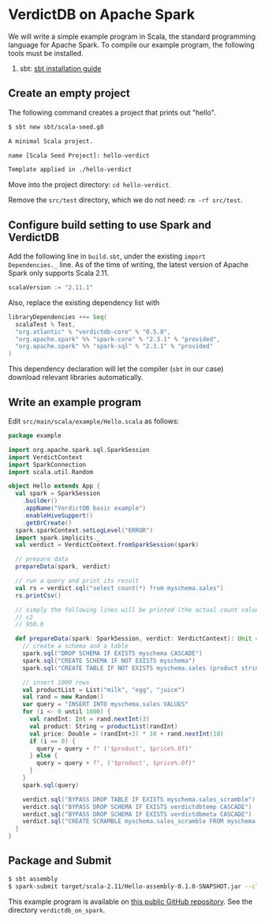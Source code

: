 # VerdictDB on Apache Spark


We will write a simple example program in Scala, the standard programming language for Apache Spark. To compile our example program, the following tools must be installed.

1. sbt: [sbt installation guide](https://www.scala-sbt.org/1.0/docs/Setup.html)


## Create an empty project

The following command creates a project that prints out "hello".

```bash
$ sbt new sbt/scala-seed.g8

A minimal Scala project.

name [Scala Seed Project]: hello-verdict

Template applied in ./hello-verdict
```

Move into the project directory: `cd hello-verdict`.

Remove the `src/test` directory, which we do not need: `rm -rf src/test`.



## Configure build setting to use Spark and VerdictDB

Add the following line in `build.sbt`, under the existing `import Dependencies._` line. As of the time of writing, the latest version of Apache Spark only supports Scala 2.11.

```scala
scalaVersion := "2.11.1"
```

Also, replace the existing dependency list with

```scala
libraryDependencies ++= Seq(
  scalaTest % Test,
  "org.atlantic" % "verdictdb-core" % "0.5.8",
  "org.apache.spark" %% "spark-core" % "2.3.1" % "provided",
  "org.apache.spark" %% "spark-sql" % "2.3.1" % "provided"
)
```

This dependency declaration will let the compiler (`sbt` in our case) download relevant libraries automatically.


## Write an example program

Edit `src/main/scala/example/Hello.scala` as follows:

```scala
package example

import org.apache.spark.sql.SparkSession
import VerdictContext
import SparkConnection
import scala.util.Random

object Hello extends App {
  val spark = SparkSession
    .builder()
    .appName("VerdictDB basic example")
    .enableHiveSupport()
    .getOrCreate()
  spark.sparkContext.setLogLevel("ERROR")
  import spark.implicits._
  val verdict = VerdictContext.fromSparkSession(spark)

  // prepare data
  prepareData(spark, verdict)

  // run a query and print its result
  val rs = verdict.sql("select count(*) from myschema.sales")
  rs.printCsv()

  // simply the following lines will be printed (the actual count value may vary)
  // c2
  // 950.0

  def prepareData(spark: SparkSession, verdict: VerdictContext): Unit = {
    // create a schema and a table
    spark.sql("DROP SCHEMA IF EXISTS myschema CASCADE")
    spark.sql("CREATE SCHEMA IF NOT EXISTS myschema")
    spark.sql("CREATE TABLE IF NOT EXISTS myschema.sales (product string, price double)")

    // insert 1000 rows
    val productList = List("milk", "egg", "juice")
    val rand = new Random()
    var query = "INSERT INTO myschema.sales VALUES"
    for (i <- 0 until 1000) {
      val randInt: Int = rand.nextInt(3)
      val product: String = productList(randInt)
      val price: Double = (randInt+2) * 10 + rand.nextInt(10)
      if (i == 0) {
        query = query + f" ('$product', $price%.0f)"
      } else {
        query = query + f", ('$product', $price%.0f)"
      }
    }
    spark.sql(query)

    verdict.sql("BYPASS DROP TABLE IF EXISTS myschema.sales_scramble")
    verdict.sql("BYPASS DROP SCHEMA IF EXISTS verdictdbtemp CASCADE")
    verdict.sql("BYPASS DROP SCHEMA IF EXISTS verdictdbmeta CASCADE")
    verdict.sql("CREATE SCRAMBLE myschema.sales_scramble FROM myschema.sales BLOCKSIZE 100")
  }
}
```


## Package and Submit

```bash
$ sbt assembly
$ spark-submit target/scala-2.11/Hello-assembly-0.1.0-SNAPSHOT.jar --class example.Hello
```

This example program is available on [this public GitHub repository](https://github.com/verdictdb/verdictdb-tutorial). See the directory `verdictdb_on_spark`.